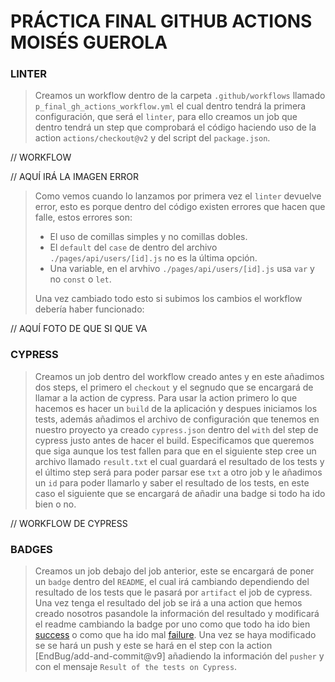 # PRÁCTICA FINAL GITHUB ACTIONS  MOISÉS GUEROLA

[success]: https://img.shields.io/badge/tested%20with-Cypress-04C38E.svg
[failure]: https://img.shields.io/badge/test-failure-red

### LINTER
> Creamos un workflow dentro de la carpeta `.github/workflows` llamado `p_final_gh_actions_workflow.yml` el cual dentro tendrá la primera configuración, que será el `linter`, para ello creamos un job que dentro tendrá un step que comprobará el código haciendo uso de la action `actions/checkout@v2` y del script del `package.json`.

// WORKFLOW

// AQUÍ IRÁ LA IMAGEN ERROR

> Como vemos cuando lo lanzamos por primera vez el `linter` devuelve error, esto es porque dentro del código existen errores que hacen que falle, estos errores son:
> * El uso de comillas simples y no comillas dobles.
> * El `default` del `case` de dentro del archivo `./pages/api/users/[id].js` no es la última opción.
> * Una variable, en el arvhivo `./pages/api/users/[id].js` usa `var` y no `const` o `let`.
>
> Una vez cambiado todo esto si subimos los cambios el workflow debería haber funcionado:

// AQUÍ FOTO DE QUE SI QUE VA


### CYPRESS
> Creamos un job dentro del workflow creado antes y en este añadimos dos steps, el primero el `checkout` y el segnudo que se encargará de llamar a la action de cypress.
> Para usar la action primero lo que hacemos es hacer un `build` de la aplicación y despues iniciamos los tests, además añadimos el archivo de configuración que tenemos en nuestro proyecto ya creado `cypress.json` dentro del `with` del step de cypress justo antes de hacer el build.
Especificamos que queremos que siga aunque los test fallen para que en el siguiente step cree un archivo llamado `result.txt` el cual guardará el resultado de los tests y el último step será para poder parsar ese `txt` a otro job y le añadimos un `id` para poder llamarlo y saber el resultado de los tests, en este caso el siguiente que se encargará de añadir una badge si todo ha ido bien o no.

// WORKFLOW DE CYPRESS

### BADGES
> Creamos un job debajo del job anterior, este se encargará de poner un `badge` dentro del `README`, el cual irá cambiando dependiendo del resultado de los tests que le pasará por `artifact` el job de cypress. Una vez tenga el resultado del job se irá a una action que hemos creado nosotros pasandole la información del resultado y modificará el readme cambiando la badge por uno como que todo ha ido bien [success] o como que ha ido mal [failure]. Una vez se haya modificado se se hará un push y este se hará en el step con la action [EndBug/add-and-commit@v9] añadiendo la información del `pusher` y con el mensaje `Result of the tests on Cypress`.